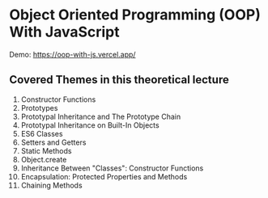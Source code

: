 # Object Oriented Programming (OOP) With JavaScript
Demo: https://oop-with-js.vercel.app/ 

## Covered Themes in this theoretical lecture 
1. Constructor Functions
2. Prototypes
3. Prototypal Inheritance and The Prototype Chain
4. Prototypal Inheritance on Built-In Objects
5. ES6 Classes
6. Setters and Getters
7. Static Methods
8. Object.create
9. Inheritance Between "Classes": Constructor Functions
10. Encapsulation: Protected Properties and Methods
11. Chaining Methods
